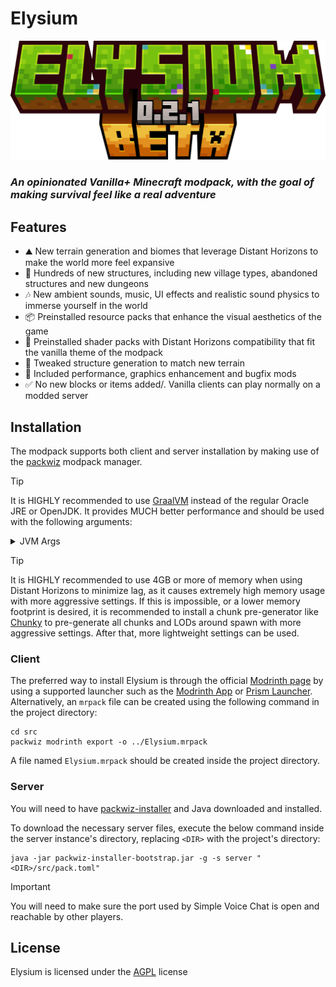 # Elysium

![](res/logo-version.png)

### _An opinionated Vanilla+ Minecraft modpack, with the goal of making survival feel like a real adventure_

## Features

- ⛰️ New terrain generation and biomes that leverage Distant Horizons to make the world more feel expansive
- 🏰 Hundreds of new structures, including new village types, abandoned structures and new dungeons
- 🎶 New ambient sounds, music, UI effects and realistic sound physics to immerse yourself in the world
- 📦 Preinstalled resource packs that enhance the visual aesthetics of the game
- 🔮 Preinstalled shader packs with Distant Horizons compatibility that fit the vanilla theme of the modpack
- 🔧 Tweaked structure generation to match new terrain
- 🚀 Included performance, graphics enhancement and bugfix mods
- ✅ No new blocks or items added/. Vanilla clients can play normally on a modded server

## Installation

The modpack supports both client and server installation by making use of
the [packwiz](https://github.com/packwiz/packwiz) modpack manager.

> [!TIP]
> It is HIGHLY recommended to use [GraalVM](https://www.graalvm.org/) instead of the regular Oracle JRE or OpenJDK.
> It provides MUCH better performance and should be used with the following arguments:
> <details>
>   <summary>JVM Args</summary>
> <code>-XX:+UnlockExperimentalVMOptions -XX:+UnlockDiagnosticVMOptions -XX:+AlwaysActAsServerClassMachine
> -XX:+AlwaysPreTouch -XX:+DisableExplicitGC -XX:+UseNUMA -XX:NmethodSweepActivity=1 -XX:ReservedCodeCacheSize=400M
> -XX:NonNMethodCodeHeapSize=12M -XX:ProfiledCodeHeapSize=194M -XX:NonProfiledCodeHeapSize=194M
> -XX:-DontCompileHugeMethods -XX:MaxNodeLimit=240000 -XX:NodeLimitFudgeFactor=8000 -XX:+UseVectorCmov
> -XX:+PerfDisableSharedMem -XX:+UseFastUnorderedTimeStamps -XX:+UseCriticalJavaThreadPriority
> -XX:ThreadPriorityPolicy=1 -XX:AllocatePrefetchStyle=3 -XX:+UseZGC -XX:AllocatePrefetchStyle=1 -XX:-ZProactive
> -XX:+UseZGC -XX:AllocatePrefetchStyle=1 -XX:-ZUncommit -XX:+ZGenerational</code> 
> </details>

> [!TIP]
> It is HIGHLY recommended to use 4GB or more of memory when using Distant Horizons to minimize lag, as it causes
> extremely high memory usage with more aggressive settings.
> If this is impossible, or a lower memory footprint is desired, it is recommended to install a chunk pre-generator
> like [Chunky](https://modrinth.com/plugin/chunky) to pre-generate all chunks and LODs around spawn with more
> aggressive settings.
> After that, more lightweight settings can be used.

### Client

The preferred way to install Elysium is through the
official [Modrinth page](https://modrinth.com/modpack/elysium-modpack) by using a supported launcher such as
the [Modrinth App](https://modrinth.com/app) or [Prism Launcher](https://prismlauncher.org/).
Alternatively, an `mrpack` file can be created using the following command in the project directory:

```shell
cd src
packwiz modrinth export -o ../Elysium.mrpack
```

A file named `Elysium.mrpack` should be created inside the project directory.

### Server

You will need to have [packwiz-installer](https://packwiz.infra.link/tutorials/installing/packwiz-installer/) and Java
downloaded and installed.

To download the necessary server files, execute the below command inside the server instance's directory, replacing
`<DIR>` with the project's directory:

```shell
java -jar packwiz-installer-bootstrap.jar -g -s server "<DIR>/src/pack.toml"
```

> [!IMPORTANT]
> You will need to make sure the port used by Simple Voice Chat is open and reachable by other players.

## License

Elysium is licensed under the [AGPL](LICENSE) license
